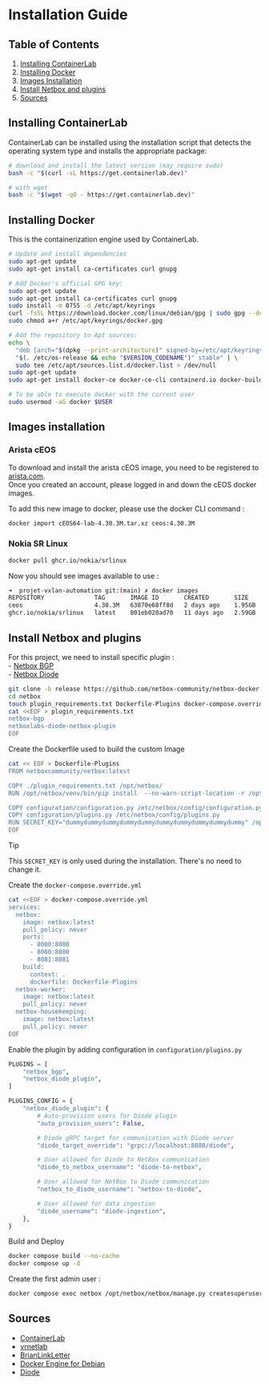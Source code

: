 # Installation Guide

## Table of Contents

1. [Installing ContainerLab](#installing-containerlab)
2. [Installing Docker](#installing-docker)
3. [Images Installation](#images-installation)
4. [Install Netbox and plugins](#install-netbox-and-plugins)
5. [Sources](#sources)

## Installing ContainerLab

ContainerLab can be installed using the installation script that detects the operating system type and installs the appropriate package:

```bash
# download and install the latest version (may require sudo)
bash -c "$(curl -sL https://get.containerlab.dev)"

# with wget
bash -c "$(wget -qO - https://get.containerlab.dev)"
```

## Installing Docker

This is the containerization engine used by ContainerLab.

```bash
# Update and install dependencies
sudo apt-get update
sudo apt-get install ca-certificates curl gnupg

# Add Docker's official GPG key:
sudo apt-get update
sudo apt-get install ca-certificates curl gnupg
sudo install -m 0755 -d /etc/apt/keyrings
curl -fsSL https://download.docker.com/linux/debian/gpg | sudo gpg --dearmor -o /etc/apt/keyrings/docker.gpg
sudo chmod a+r /etc/apt/keyrings/docker.gpg

# Add the repository to Apt sources:
echo \
  "deb [arch="$(dpkg --print-architecture)" signed-by=/etc/apt/keyrings/docker.gpg] https://download.docker.com/linux/debian \
  "$(. /etc/os-release && echo "$VERSION_CODENAME")" stable" | \
  sudo tee /etc/apt/sources.list.d/docker.list > /dev/null
sudo apt-get update
sudo apt-get install docker-ce docker-ce-cli containerd.io docker-buildx-plugin docker-compose-plugin

# To be able to execute docker with the current user
sudo usermod -aG docker $USER
```

## Images installation

### Arista cEOS

To download and install the arista cEOS image, you need to be registered to [arista.com](https://www.arista.com/en/support/software-download).  
Once you created an account, please logged in and down the cEOS docker images.  

To add this new image to docker, please use the docker CLI command :

```bash
docker import cEOS64-lab-4.30.3M.tar.xz ceos:4.30.3M
```

### Nokia SR Linux

```bash
docker pull ghcr.io/nokia/srlinux
```

Now you should see images available to use :

```bash
➜  projet-vxlan-automation git:(main) ✗ docker images
REPOSITORY              TAG       IMAGE ID       CREATED       SIZE
ceos                    4.30.3M   63870e68ff8d   2 days ago    1.95GB
ghcr.io/nokia/srlinux   latest    801eb020ad70   11 days ago   2.59GB
```

## Install Netbox and plugins

  For this project, we need to install specific plugin :  
    - [Netbox BGP](https://github.com/netbox-community/netbox-bgp)  
    - [Netbox Diode](https://github.com/netboxlabs/diode)

  ```bash
  git clone -b release https://github.com/netbox-community/netbox-docker.git netbox
  cd netbox
  touch plugin_requirements.txt Dockerfile-Plugins docker-compose.override.yml
  cat <<EOF > plugin_requirements.txt
  netbox-bgp
  netboxlabs-diode-netbox-plugin
  EOF
  ```

  Create the Dockerfile used to build the custom Image

  ```bash
  cat << EOF > Dockerfile-Plugins
  FROM netboxcommunity/netbox:latest

  COPY ./plugin_requirements.txt /opt/netbox/
  RUN /opt/netbox/venv/bin/pip install  --no-warn-script-location -r /opt/netbox/plugin_requirements.txt

  COPY configuration/configuration.py /etc/netbox/config/configuration.py
  COPY configuration/plugins.py /etc/netbox/config/plugins.py
  RUN SECRET_KEY="dummydummydummydummydummydummydummydummydummydummy" /opt/netbox/venv/bin/python /opt/netbox/netbox/manage.py collectstatic --no-input
  EOF
  ```

  > [!TIP]  
  > This `SECRET_KEY` is only used during the installation. There's no need to change it.

  Create the `docker-compose.override.yml`

  ```bash
  cat <<EOF > docker-compose.override.yml
  services:
    netbox:
      image: netbox:latest
      pull_policy: never
      ports:
        - 8000:8000
        - 8080:8080
        - 8081:8081
      build:
        context: .
        dockerfile: Dockerfile-Plugins
    netbox-worker:
      image: netbox:latest
      pull_policy: never
    netbox-housekeeping:
      image: netbox:latest
      pull_policy: never
  EOF
  ```

  Enable the plugin by adding configuration in `configuration/plugins.py`

  ```python
  PLUGINS = [
      "netbox_bgp",
      "netbox_diode_plugin",
  ]

  PLUGINS_CONFIG = {
      "netbox_diode_plugin": {
          # Auto-provision users for Diode plugin
          "auto_provision_users": False,

          # Diode gRPC target for communication with Diode server
          "diode_target_override": "grpc://localhost:8080/diode",

          # User allowed for Diode to NetBox communication
          "diode_to_netbox_username": "diode-to-netbox",

          # User allowed for NetBox to Diode communication
          "netbox_to_diode_username": "netbox-to-diode",

          # User allowed for data ingestion
          "diode_username": "diode-ingestion",
      },
  }
  ```

  Build and Deploy

  ```bash
  docker compose build --no-cache
  docker compose up -d
  ```

  Create the first admin user :

  ```bash
  docker compose exec netbox /opt/netbox/netbox/manage.py createsuperuser
  ```

## Sources

- [ContainerLab](https://containerlab.dev/install/)
- [vrnetlab](https://containerlab.dev/manual/vrnetlab/#vrnetlab)
- [BrianLinkLetter](https://www.brianlinkletter.com/2019/03/vrnetlab-emulate-networks-using-kvm-and-docker/)
- [Docker Engine for Debian](https://docs.docker.com/engine/install/debian/)
- [Diode](https://github.com/netboxlabs/diode?tab=readme-ov-file)
